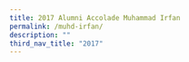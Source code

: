 ```yaml
---
title: 2017 Alumni Accolade Muhammad Irfan
permalink: /muhd-irfan/
description: ""
third_nav_title: "2017"
---
```

